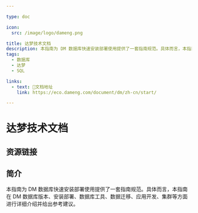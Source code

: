 ```yaml
---

type: doc

icon:
  src: /image/logo/dameng.png

title: 达梦技术文档
description: 本指南为 DM 数据库快速安装部署使用提供了一套指南规范。具体而言，本指南在 DM 数据库版本、安装部署、数据库工具、数据迁移、应用开发、集群等方面进行详细介绍并给出参考建议。
tags:
  - 数据库
  - 达梦
  - SQL

links:
  - text: 📖文档地址
    link: https://eco.dameng.com/document/dm/zh-cn/start/

---
```


<ShowLogo />

# 达梦技术文档

<ShowTags />

<ShowBreadcrumb />

## 资源链接

<ShowLinks />

## 简介

本指南为 DM 数据库快速安装部署使用提供了一套指南规范。具体而言，本指南在 DM 数据库版本、安装部署、数据库工具、数据迁移、应用开发、集群等方面进行详细介绍并给出参考建议。
